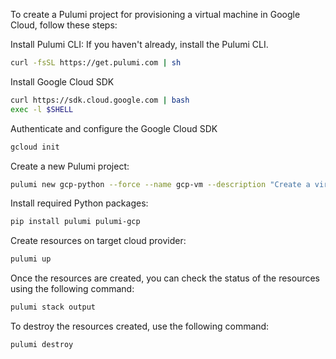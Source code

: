 To create a Pulumi project for provisioning a virtual machine in Google Cloud, follow these steps:  

Install Pulumi CLI: If you haven't already, install the Pulumi CLI.

```bash
curl -fsSL https://get.pulumi.com | sh
```

Install Google Cloud SDK

```bash
curl https://sdk.cloud.google.com | bash
exec -l $SHELL
```

Authenticate and configure the Google Cloud SDK
```bash
gcloud init
```

Create a new Pulumi project:

```bash
pulumi new gcp-python --force --name gcp-vm --description "Create a virtual machine in Google Cloud" --stack gcp --yes
```

Install required Python packages:

```bash
pip install pulumi pulumi-gcp
```

Create resources on target cloud provider:

```bash
pulumi up
```

Once the resources are created, you can check the status of the resources using the following command:

```bash
pulumi stack output
```

To destroy the resources created, use the following command:

```bash
pulumi destroy
```